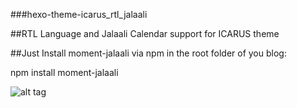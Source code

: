 ###hexo-theme-icarus_rtl_jalaali

##RTL Language and Jalaali Calendar support for ICARUS theme

##Just Install moment-jalaali via npm in the root folder of you blog:

npm install moment-jalaali


![alt tag](https://raw.githubusercontent.com/ghaseminya/hexo-theme-icarus_rtl_jalaali/master/timeline.png)


